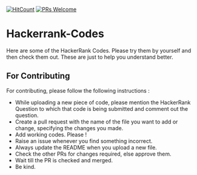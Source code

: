 [![HitCount](http://hits.dwyl.com/swapnanildutta/Hackerrank-Codes.svg)](http://hits.dwyl.com/swapnanildutta/Hackerrank-Codes)
[![PRs Welcome](https://img.shields.io/badge/PRs-welcome-brightgreen.svg?style=flat-square)](http://makeapullrequest.com) 
# Hackerrank-Codes

Here are some of the HackerRank Codes. Please try them by yourself and then check them out. These are just to help you understand better.

## For Contributing

For contributing, please follow the following instructions :

- While uploading a new piece of code, please mention the HackerRank Question to which that code is being submitted and comment out the question.
- Create a pull request with the name of the file you want to add or change, specifying the changes you made.
- Add working codes. Please !
- Raise an issue whenever you find something incorrect.
- Always update the README when you upload a new file.
- Check the other PRs for changes required, else approve them.
- Wait till the PR is checked and merged.
- Be kind.